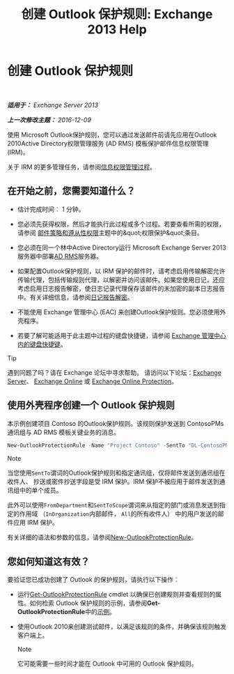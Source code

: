 ﻿---
title: '创建 Outlook 保护规则: Exchange 2013 Help'
TOCTitle: 创建 Outlook 保护规则
ms:assetid: da64750d-faaf-44de-ad8c-888eba7fbdbf
ms:mtpsurl: https://technet.microsoft.com/zh-cn/library/Dd638196(v=EXCHG.150)
ms:contentKeyID: 50491662
ms.date: 05/21/2018
mtps_version: v=EXCHG.150
ms.translationtype: MT
---

# 创建 Outlook 保护规则

 

_**适用于：** Exchange Server 2013_

_**上一次修改主题：** 2016-12-09_

使用 Microsoft Outlook保护规则，您可以通过发送邮件前请先应用在Outlook 2010Active Directory权限管理服务 (AD RMS) 模板保护邮件信息权限管理 (IRM)。

关于 IRM 的更多管理任务，请参阅[信息权限管理过程](information-rights-management-procedures-exchange-2013-help.md)。

## 在开始之前，您需要知道什么？

  - 估计完成时间︰ 1 分钟。

  - 您必须先获得权限，然后才能执行此过程或多个过程。若要查看所需的权限，请参阅 [邮件策略和遵从性权限](messaging-policy-and-compliance-permissions-exchange-2013-help.md)主题中的\&quot;权限保护\&quot;条目。

  - 您必须在同一个林中Active Directory运行 Microsoft Exchange Server 2013服务器中部署[AD RMS](https://technet.microsoft.com/en-us/library/hh831364.aspx)服务器。

  - 如果配置Outlook保护规则，以 IRM 保护的邮件时，请考虑启用传输解密允许传输代理，包括传输规则代理，以解密并访问该邮件。如果您使用日记，还应考虑启用日志报告解密，使日志记录代理保存该邮件的未加密的副本日志报告中。有关详细信息，请参阅[日记报告解密](journal-report-decryption-exchange-2013-help.md)。

  - 不能使用 Exchange 管理中心 (EAC) 来创建Outlook保护规则。您必须使用外壳程序。

  - 若要了解可能适用于此主题中过程的键盘快捷键，请参阅 [Exchange 管理中心内的键盘快捷键](keyboard-shortcuts-in-the-exchange-admin-center-exchange-online-protection-help.md)。

> [!TIP]  
> 遇到问题了吗？请在 Exchange 论坛中寻求帮助。 请访问以下论坛：<a href="https://go.microsoft.com/fwlink/p/?linkid=60612">Exchange Server</a>、 <a href="https://go.microsoft.com/fwlink/p/?linkid=267542">Exchange Online</a> 或 <a href="https://go.microsoft.com/fwlink/p/?linkid=285351">Exchange Online Protection</a>。


## 使用外壳程序创建一个 Outlook 保护规则

本示例创建项目 Contoso 的Outlook保护规则。该规则保护发送到 ContosoPMs 通讯组与 AD RMS 模板关键业务的消息。

```powershell
New-OutlookProtectionRule -Name "Project Contoso" -SentTo "DL-ContosoPMs@contoso.com" -ApplyRightsProtectionTemplate "Business Critical"
```

> [!NOTE]  
> 当您使用<code>SentTo</code>谓词的Outlook保护规则和指定通讯组，仅将邮件发送到通讯组在收件人、 抄送或密件抄送字段是受 IRM 保护。IRM 保护不被应用于邮件发送到通讯组中的单个成员。


此外可以使用`FromDepartment`和`SentToScope`谓词来从指定的部门或消息发送到指定的作用域 （`InOrganization`内部邮件， `All`的所有收件人） 中的用户发送的邮件应用 IRM 保护。

有关详细的语法和参数的信息，请参阅[New-OutlookProtectionRule](https://technet.microsoft.com/zh-cn/library/dd298182\(v=exchg.150\))。

## 您如何知道这有效？

要验证您已成功创建了 Outlook 的保护规则，请执行以下操作︰

  - 运行[Get-OutlookProtectionRule](https://technet.microsoft.com/zh-cn/library/dd298004\(v=exchg.150\)) cmdlet 以确保已创建规则并查看规则的属性。如何检索 Outlook 保护规则的示例，请参阅**Get-OutlookProtectionRule**中的[示例](https://technet.microsoft.com/zh-cn/dd298004\(exchg.150\)#examples)。

  - 使用Outlook 2010来创建测试邮件，以满足该规则的条件，并确保该规则触发客户端上。
    
    > [!NOTE]  
    > 它可能需要一些时间才能在 Outlook 中可用的 Outlook 保护规则。

